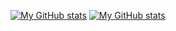 [![My GitHub stats](https://github-readme-stats.vercel.app/api?username=dmnapolitano&theme=transparent&locale=en)](https://github.com/anuraghazra/github-readme-stats)
[![My GitHub stats](https://github-readme-stats.vercel.app/api?username=dmnapolitano&theme=transparent&locale=fr)](https://github.com/anuraghazra/github-readme-stats)
